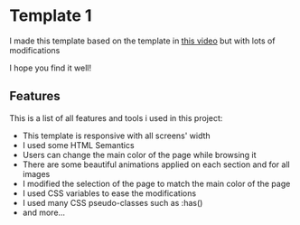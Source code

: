 # Template 1
I made this template based on the template in 
<a href="https://www.youtube.com/watch?v=_-eh8cwGGwg&list=PLDoPjvoNmBAzhFD3niPAa1C1gXG4cs14J&index=3">this video</a>
 but with lots of modifications
 
 I hope you find it well!
 
 ## Features
 This is a list of all features and tools i used in this project:
 *  This template is responsive with all screens' width
 *  I used some HTML Semantics
 *  Users can change the main color of the page while browsing it
 *  There are some beautiful animations applied on each section and for all images
 *  I modified the selection of the page to match the main color of the page
 *  I used CSS variables to ease the modifications
 *  I used many CSS pseudo-classes such as :has()
 *  and more...

